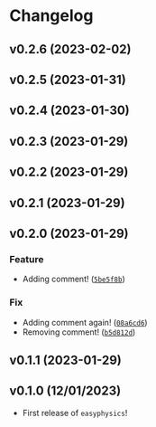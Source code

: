 # Changelog

<!--next-version-placeholder-->

## v0.2.6 (2023-02-02)


## v0.2.5 (2023-01-31)


## v0.2.4 (2023-01-30)


## v0.2.3 (2023-01-29)


## v0.2.2 (2023-01-29)


## v0.2.1 (2023-01-29)


## v0.2.0 (2023-01-29)
### Feature
* Adding comment! ([`5be5f8b`](https://github.com/UBC-MDS/easyphysics/commit/5be5f8ba9c45c6141f0dd3bf7c719a69ba278896))

### Fix
* Adding comment again! ([`08a6cd6`](https://github.com/UBC-MDS/easyphysics/commit/08a6cd6b10210cfb4dc6c999b610b8dc9ba14e15))
* Removing comment! ([`b5d812d`](https://github.com/UBC-MDS/easyphysics/commit/b5d812d8e03e15d2e5744c2a18159e5eb1e82c49))

## v0.1.1 (2023-01-29)


## v0.1.0 (12/01/2023)

- First release of `easyphysics`!